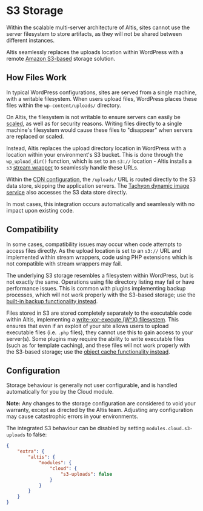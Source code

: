 # S3 Storage

Within the scalable multi-server architecture of Altis, sites cannot use the server filesystem to store artifacts, as they will not
be shared between different instances.

Altis seamlessly replaces the uploads location within WordPress with a remote [Amazon S3-based](https://aws.amazon.com/s3/) storage
solution.

## How Files Work

In typical WordPress configurations, sites are served from a single machine, with a writable filesystem. When users upload files,
WordPress places these files within the `wp-content/uploads/` directory.

On Altis, the filesystem is not writable to ensure servers can easily be [scaled](./architecture.md), as well as for security
reasons. Writing files directly to a single machine's filesystem would cause these files to "disappear" when servers are replaced or
scaled.

Instead, Altis replaces the upload directory location in WordPress with a location within your environment's S3 bucket. This is done
through the `wp_upload_dir()` function, which is set to an `s3://` location - Altis installs
a `s3` [stream wrapper](https://www.php.net/manual/en/class.streamwrapper.php) to seamlessly handle these URLs.

Within the [CDN configuration](./cdn/), the `/uploads/` URL is routed directly to the S3 data store, skipping the application
servers. The [Tachyon dynamic image service](docs://media/dynamic-images.md) also accesses the S3 data store directly.

In most cases, this integration occurs automatically and seamlessly with no impact upon existing code.

## Compatibility

In some cases, compatibility issues may occur when code attempts to access files directly. As the upload location is set to
an `s3://` URL and implemented within stream wrappers, code using PHP extensions which is not compatible with stream wrappers may
fail.

The underlying S3 storage resembles a filesystem within WordPress, but is not exactly the same. Operations using file directory
listing may fail or have performance issues. This is common with plugins implementing backup processes, which will not work properly
with the S3-based storage; use the [built-in backup functionality instead](./backups.md).

Files stored in S3 are stored completely separately to the executable code within Altis, implementing
a [write-xor-execute (W^X) filesystem](https://en.wikipedia.org/wiki/W%5EX). This ensures that even if an exploit of your site
allows users to upload executable files (i.e. `.php` files), they cannot use this to gain access to your server(s). Some plugins may
require the ability to write executable files (such as for template caching), and these files will not work properly with the
S3-based storage; use the [object cache functionality instead](./object-cache.md).

## Configuration

Storage behaviour is generally not user configurable, and is handled automatically for you by the Cloud module.

**Note:** Any changes to the storage configuration are considered to void your warranty, except as directed by the Altis team.
Adjusting any configuration may cause catastrophic errors in your environments.

The integrated S3 behaviour can be disabled by setting `modules.cloud.s3-uploads` to false:

```json
{
    "extra": {
        "altis": {
            "modules": {
                "cloud": {
                    "s3-uploads": false
                }
            }
        }
    }
}
```
